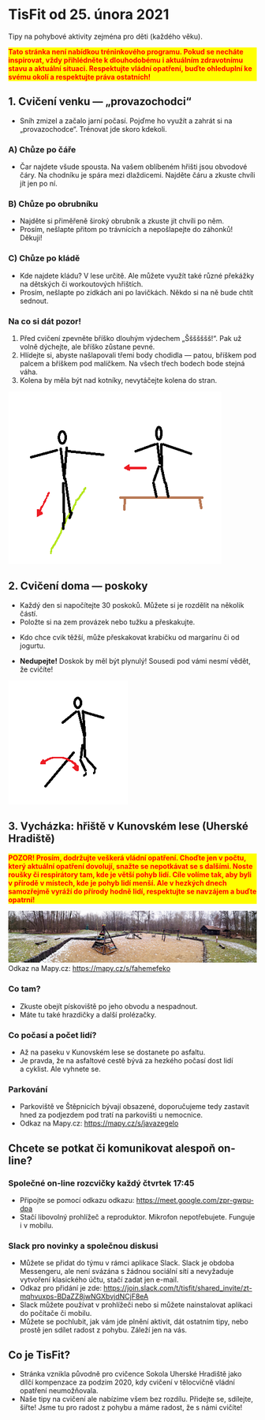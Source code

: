 # TisFit od 25. února 2021
Tipy na pohybové aktivity zejména pro děti (každého věku).

<strong style="color: red; background-color: yellow"><div style="color: red; background-color: yellow">Tato stránka není nabídkou tréninkového programu. Pokud se necháte inspirovat, vždy přihlédněte k&nbsp;dlouhodobému i&nbsp;aktuálním zdravotnímu stavu a&nbsp;aktuální situaci. Respektujte vládní opatření, buďte ohleduplní ke svému okolí a&nbsp;respektujte práva ostatních!</div></strong>

## 1. Cvičení venku &mdash; „provazochodci“
* Sníh zmizel a&nbsp;začalo jarní počasí. Pojďme ho využít a&nbsp;zahrát si na „provazochodce“. Trénovat jde skoro kdekoli.

### A) Chůze po čáře
- Čar najdete všude spousta. Na vašem oblíbeném hřišti jsou obvodové čáry. Na chodníku je spára mezi dlaždicemi. Najděte čáru a&nbsp;zkuste chvíli jít jen po ní.

### B) Chůze po obrubníku
- Najděte si přiměřeně široký obrubník a&nbsp;zkuste jít chvíli po něm.
- Prosím, nešlapte přitom po trávnících a&nbsp;nepošlapejte do záhonků! Děkuji!

### C) Chůze po kládě
- Kde najdete kládu? V&nbsp;lese určitě. Ale můžete využít také různé překážky na dětských či workoutových hřištích.
- Prosím, nešlapte po zídkách ani po lavičkách. Někdo si na ně bude chtít sednout.

### Na co si dát pozor!
1. Před cvičení zpevněte bříško dlouhým výdechem „Ššššššš!“. Pak už volně dýchejte, ale bříško zůstane pevné. 
2. Hlídejte si, abyste našlapovali třemi body chodidla — patou, bříškem pod palcem a&nbsp;bříškem pod malíčkem. Na všech třech bodech bode stejná váha.
3. Kolena by měla být nad kotníky, nevytáčejte kolena do stran.

![„Provazochodec“](obrazky/aktivita_provazochodec.png)

## 2. Cvičení doma &mdash; poskoky
* Každý den si napočítejte 30&nbsp;poskoků. Můžete si je rozdělit na několik částí.
* Položte si na zem provázek nebo tužku a&nbsp;přeskakujte.
- Kdo chce cvik těžší, může přeskakovat krabičku od margarínu či od jogurtu.
* **Nedupejte!** Doskok by měl být plynulý! Sousedi pod vámi nesmí vědět, že cvičíte!

![Přeskoky](obrazky/cvik_poskoky.png)

## 3. Vycházka: hřiště v&nbsp;Kunovském lese (Uherské Hradiště)

<strong style="color: red; background-color: yellow"><p style="color: red; background-color: yellow">POZOR! Prosím, dodržujte veškerá vládní opatření. Choďte jen v&nbsp;počtu, který aktuální opatření dovolují, snažte se nepotkávat se s&nbsp;dalšími. Noste roušky či respirátory tam, kde je větší pohyb lidí. Cíle volíme tak, aby byli v&nbsp;přírodě v&nbsp;místech, kde je pohyb lidí menší. Ale v&nbsp;hezkých dnech samozřejmě vyráží do přírody hodně lidí, respektujte se navzájem a&nbsp;buďte opatrní!</p></strong>

![Hřiště v Kunovském lese](mista/hriste-kunovsky-les.jpg)
Odkaz na Mapy.cz: https://mapy.cz/s/fahemefeko

### Co tam?
- Zkuste obejít pískoviště po jeho obvodu a&nbsp;nespadnout.
- Máte tu také hrazdičky a&nbsp;další prolézačky.

### Co počasí a&nbsp;počet lidí?
- Až na paseku v&nbsp;Kunovském lese se dostanete po asfaltu.
- Je pravda, že na asfaltové cestě bývá za hezkého počasí dost lidí a&nbsp;cyklist. Ale vyhnete se.

### Parkování
- Parkoviště ve Štěpnicích bývají obsazené, doporučujeme tedy zastavit hned za podjezdem pod tratí na parkovišti u&nbsp;nemocnice. 
- Odkaz na Mapy.cz: https://mapy.cz/s/javazegelo

## Chcete se potkat či komunikovat alespoň on-line?

### Společné on-line rozcvičky každý čtvrtek 17:45
- Připojte se pomocí odkazu odkazu: https://meet.google.com/zpr-gwpu-dpa
- Stačí libovolný prohlížeč a&nbsp;reproduktor. Mikrofon nepotřebujete. Funguje i&nbsp;v&nbsp;mobilu.

### Slack pro novinky a společnou diskusi
- Můžete se přidat do týmu v rámci aplikace Slack. Slack je obdoba Messengeru, ale není svázána s&nbsp;žádnou sociální sítí a&nbsp;nevyžaduje vytvoření klasického účtu, stačí zadat jen e-mail.
- Odkaz pro přidání je zde: 
https://join.slack.com/t/tisfit/shared_invite/zt-mqhvuxps-BDaZZ8jwNGXbvjdNCjF8eA
- Slack můžete používat v&nbsp;prohlížeči nebo si můžete nainstalovat aplikaci do počítače či mobilu.
- Můžete se pochlubit, jak vám jde plnění aktivit, dát ostatním tipy, nebo prostě jen sdílet radost z&nbsp;pohybu. Záleží jen na vás.

## Co je TisFit?
* Stránka vznikla původně pro cvičence Sokola Uherské Hradiště jako dílčí kompenzace za podzim 2020, kdy cvičení v&nbsp;tělocvičně vládní opatření neumožňovala.
* Naše tipy na cvičení ale nabízíme všem bez rozdílu. Přidejte se, sdílejte, šiřte! Jsme tu pro radost z&nbsp;pohybu a&nbsp;máme radost, že s&nbsp;námi cvičíte!
